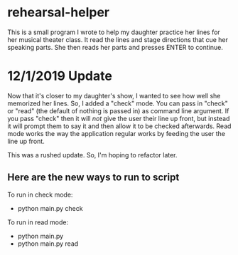 # rehearsal-helper
This is a small program I wrote to help my daughter practice her lines for her musical theater class.  It read the lines and stage directions that cue her speaking parts.  She then reads her parts and presses ENTER to continue.

# 12/1/2019 Update
Now that it's closer to my daughter's show, I wanted to see how well she memorized her lines.  So, I added a "check" mode.  You can pass in "check" or "read" (the default of nothing is passed in) as command line argument.  If you pass "check" then it will _not_ give the user their line up front, but instead it will prompt them to say it and then allow it to be checked afterwards.  Read mode works the way the application regular works by feeding the user the line up front.

This was a rushed update.  So, I'm hoping to refactor later.

## Here are the new ways to run to script
To run in check mode:
- python main.py check

To run in read mode:
- python main.py
- python main.py read

